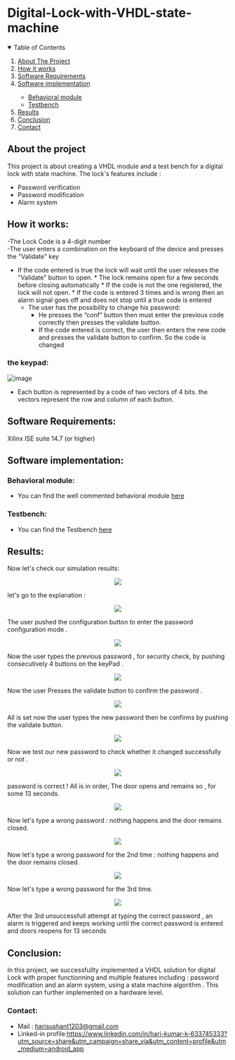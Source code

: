 # Digital-Lock-with-VHDL-state-machine

<!-- TABLE OF CONTENTS -->
<details open="open">
  <summary>Table of Contents</summary>
  <ol>
    <li><a href="#about-the-project">About The Project</a></li>  
    <li><a href="#how-it-works">How it works</a></li> 
    <li><a href="#software-requirements">Software Requirements</a></li>      
    <li><a href="#software-implementation">Software implementation</a></li>
      <ul>
        <li><a href="#behavioral-module">Behavioral module</a></li>
        <li><a href="#testbench">Testbench</a></li>  
      </ul>
    <li><a href="#results">Results</a></li>
    <li><a href="#conclusion">Conclusion</a></li>
    <li><a href="#contact">Contact</a></li>
       
  </ol>
</details>


## About the project

This project is about creating a VHDL module and a test bench for a digital lock with state machine.
The lock's features include :  
* Password verification
* Password modification
* Alarm system

## How it works:
-The Lock Code is a 4-digit number  
-The user enters a combination on the keyboard of the device and presses the "Validate" key  
* If the code entered is true the lock will wait until the user releases the "Validate" button to open.
        * The lock remains open for a few seconds before closing automatically
        * If the code is not the one registered, the lock will not open.
        * If the code is entered 3 times and is wrong then an alarm signal goes off and does not stop until a true code is entered
  * The user has the possibility to change his password:  
    * He presses the “conf” button then must enter the previous code correctly then presses the validate button.
    * If the code entered is correct, the user then enters the new code and presses the validate button to confirm. So the code is changed
 ### the keypad:
 
![image](https://user-images.githubusercontent.com/86969450/136088391-8bf5b69a-6752-4e1e-96b8-43fc8b2b5da5.png)
  

 * Each button is represented by a code of two vectors of 4 bits. the vectors represent the row and column of each button.

## Software Requirements:

Xilinx ISE suite 14.7 (or higher)


## Software implementation:
### Behavioral module: 
* You can find the well commented behavioral module [here](https://github.com/mohamedamine99/Digital-Lock-with-VHDL-state-machine/blob/main/src/main%20.vhd)
### Testbench: 
* You can find the Testbench [here](https://github.com/mohamedamine99/Digital-Lock-with-VHDL-state-machine/blob/main/src/testbench%20.vhd)

## Results:
Now let's check our simulation results:

<p align="center">
  <img src="https://github.com/mohamedamine99/Digital-Lock-with-VHDL-state-machine/blob/main/vhdl%20digital%20lock%20results/result%201st%20config%20-0.PNG">
</p>

let's go to the explanation : 

<p align="center">
  <img src="https://github.com/mohamedamine99/Digital-Lock-with-VHDL-state-machine/blob/main/vhdl%20digital%20lock%20results/result%201st%20config%20-1.PNG">
</p>
The user pushed the configuration button to enter the password configuration mode .  

<p align="center">
  <img src="https://github.com/mohamedamine99/Digital-Lock-with-VHDL-state-machine/blob/main/vhdl%20digital%20lock%20results/result%201st%20config%20-2.PNG">
</p>
Now the user types the previous password , for security check, by pushing consecutively 4 buttons on the keyPad .

<p align="center">
  <img src="https://github.com/mohamedamine99/Digital-Lock-with-VHDL-state-machine/blob/main/vhdl%20digital%20lock%20results/result%201st%20config%20-3.PNG">
</p>
Now the user Presses the validate button to confirm the password .


<p align="center">
  <img src="https://github.com/mohamedamine99/Digital-Lock-with-VHDL-state-machine/blob/main/vhdl%20digital%20lock%20results/result%201st%20config%20-5.PNG">
</p>

All is set now the user types the new password then he confirms by pushing the validate button.

<p align="center">
  <img src="https://github.com/mohamedamine99/Digital-Lock-with-VHDL-state-machine/blob/main/vhdl%20digital%20lock%20results/result%201st%20config%20-6.PNG">
</p>

Now we test our new password to check whether it changed successfully or not .


<p align="center">
  <img src="https://github.com/mohamedamine99/Digital-Lock-with-VHDL-state-machine/blob/main/vhdl%20digital%20lock%20results/result%201st%20test.PNG">
</p>

password is correct ! All is in order, The door opens and remains so , for some 13 seconds. 

<p align="center">
  <img src="https://github.com/mohamedamine99/Digital-Lock-with-VHDL-state-machine/blob/main/vhdl%20digital%20lock%20results/result%202st%20test.PNG">
</p>
Now let's type a wrong password : nothing happens and the door remains closed.


<p align="center">
  <img src="https://github.com/mohamedamine99/Digital-Lock-with-VHDL-state-machine/blob/main/vhdl%20digital%20lock%20results/result%202st%20test%20-1.PNG">
</p>
Now let's type a wrong password for the 2nd time : nothing happens and the door remains closed.

<p align="center">
  <img src="https://github.com/mohamedamine99/Digital-Lock-with-VHDL-state-machine/blob/main/vhdl%20digital%20lock%20results/result%202st%20test%20-2.PNG">
</p>
Now let's type a wrong password for the 3rd time.

<p align="center">
  <img src="https://github.com/mohamedamine99/Digital-Lock-with-VHDL-state-machine/blob/main/vhdl%20digital%20lock%20results/result%202st%20test%20-3.PNG">
</p>
After the 3rd unsuccessfull attempt at typing the correct password , an alarm is triggered and keeps working until the correct password is entered and doors reopens for 13 seconds

  ## Conclusion:
In this project, we successfullty implemented a VHDL solution for digital Lock with proper functionning and multiple features including : password modification and an alarm system, using a  state machine algorithm . This solution can further implemented on a hardware level.
  
  ### Contact:
* Mail : harisushant1203@gmail.com
* Linked-in profile:https://www.linkedin.com/in/hari-kumar-k-633745333?utm_source=share&utm_campaign=share_via&utm_content=profile&utm_medium=android_app
